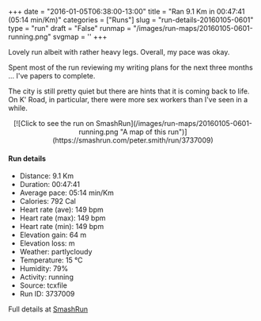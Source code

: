+++
date = "2016-01-05T06:38:00-13:00"
title = "Ran 9.1 Km in 00:47:41 (05:14 min/Km)"
categories = ["Runs"]
slug = "run-details-20160105-0601"
type = "run"
draft = "False"
runmap = "/images/run-maps/20160105-0601-running.png"
svgmap = '<polyline points="95 33, 100 26, 99 25, 100 23, 99 24, 92 22, 79 26, 59 41, 53 44, 41 48, 38 48, 38 48, 34 45, 33 41, 26 39, 23 39, 16 45, 15 45, 14 46, 8 50, 0 51, 0 58, 1 60, 1 72, 3 76, 8 79, 18 72, 25 70, 29 67, 42 65, 55 61, 61 60, 67 54, 77 51, 79 49, 80 49, 84 36, 89 32">'
+++

Lovely run albeit with rather heavy legs. Overall, my pace was okay. 

Spent most of the run reviewing my writing plans for the next three months ... I've papers to complete. 

The city is still pretty quiet but there are hints that it is coming back to life. On K' Road, in particular, there were more sex workers than I've seen in a while. 



<!--more-->

<center>
[![Click to see the run on SmashRun](/images/run-maps/20160105-0601-running.png "A map of this run")](https://smashrun.com/peter.smith/run/3737009)
</center>

#### Run details

* Distance: 9.1 Km
* Duration: 00:47:41
* Average pace: 05:14 min/Km
* Calories: 792 Cal
* Heart rate (ave): 149 bpm
* Heart rate (max): 149 bpm
* Heart rate (min): 149 bpm
* Elevation gain: 64 m
* Elevation loss:  m
* Weather: partlycloudy
* Temperature: 15 &deg;C
* Humidity: 79%
* Activity: running
* Source: tcxfile
* Run ID: 3737009

Full details at [SmashRun](https://smashrun.com/peter.smith/run/3737009)